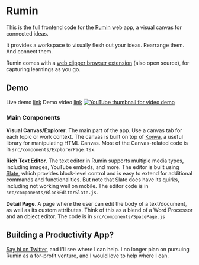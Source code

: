 # Rumin
This is the full frontend code for the [Rumin](https;//getrumin.com) web app, a visual canvas for connected ideas. 

It provides a workspace to visually flesh out your ideas. Rearrange them. And connect them.

Rumin comes with a [web clipper browser extension](https://github.com/jhlyeung/rumin-web-clipper) (also open source), for capturing learnings as you go.

## Demo
Live demo [link](https://getrumin.com/expdemo)
Demo video [link](https://www.youtube.com/watch?v=ZiC2w7pPuuI)
[![YouTube thumbnail for video demo](https://storage.googleapis.com/rumin-gcs-bucket/capture-sources2.png)](https://www.youtube.com/watch?v=ZiC2w7pPuuI)

### Main Components
**Visual Canvas/Explorer**. The main part of the app. Use a canvas tab for each topic or work context. The canvas is built on top of [Konva](https://konvajs.org/), a useful library for manipulating HTML Canvas. Most of the Canvas-related code is in  `src/components/ExplorerPage.tsx`.

**Rich  Text Editor**. The text editor in Rumin supports multiple media types, including images, YouTube embeds, and more. The editor is built using [Slate](https://www.slatejs.org/), which provides block-level control and is easy to extend for additional commands and functionalities. But note that Slate does have its quirks, including not working well on mobile. The editor code is in `src/components/BlockEditorSlate.js`.	

**Detail Page**. A page where the user can edit the body of a text/document, as well as its custom attributes. Think of this as a blend of a Word Processor and an object editor. The code is in `src/components/SpacePage.js`

## Building a Productivity App?
[Say hi on Twitter](https://twitter.com/jhlyeung), and I'll see where I can help. I no longer plan on pursuing Rumin as a for-profit venture, and I would love to help where I can.
